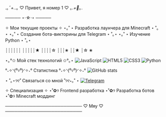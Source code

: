 .｡*ﾟ+.*.｡ ♡ Привет, я номер 1 ♡ ｡.*+ﾟ*｡.

───── ⋆⋅☆⋅⋆ ─────

✧ Мои текущие проекты ✧
⋆｡˚ ⋆ Разработка лаунчера для Minecraft ⋆ ˚｡⋆
⋆｡˚ ⋆ Создание бота-викторины для Telegram ⋆ ˚｡⋆
⋆｡˚ ⋆ Изучение Python ⋆ ˚｡⋆

┊┊┊┊┊┊
┊┊┊┊┊★
┊┊┊┊☆
┊┊┊✬
┊┊★
┊☆
✬

⋆｡°✩ Мой стек технологий ✩°｡⋆
![JavaScript](https://img.shields.io/badge/JavaScript-F7DF1E?style=for-the-badge&logo=javascript&logoColor=black)
![HTML5](https://img.shields.io/badge/HTML5-E34F26?style=for-the-badge&logo=html5&logoColor=white)
![CSS3](https://img.shields.io/badge/CSS3-1572B6?style=for-the-badge&logo=css3&logoColor=white)
![Python](https://img.shields.io/badge/Python-3776AB?style=for-the-badge&logo=python&logoColor=white)

°˖✧◝(⁰▿⁰)◜✧˖° Статистика °˖✧◝(⁰▿⁰)◜✧˖°
![GitHub stats](https://github-readme-stats.vercel.app/api?username=w1-w1-w1-w1&show_icons=true&theme=tokyonight)

⋆ ˚｡⋆୨୧˚ Связаться со мной ˚୨୧⋆｡˚ ⋆
[![Telegram](https://img.shields.io/badge/Telegram-2CA5E0?style=for-the-badge&logo=telegram&logoColor=white)](https://t.me/w1_w1_w1_w1)

✧ Специализация ✧
⋆˚✿୨ Frontend разработка
⋆˚✿୨ Разработка ботов
⋆˚✿୨ Minecraft моддинг

─────────────────────────
      ♡ Мяу ♡
─────────────────────────
